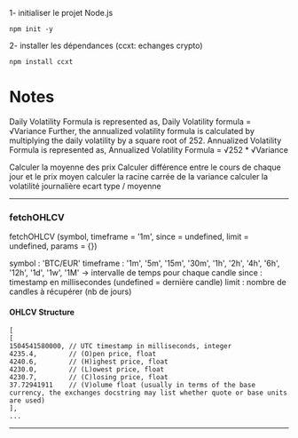 1- initialiser le projet Node.js 
```
npm init -y
```

2- installer les dépendances 
(ccxt: echanges crypto)

```
npm install ccxt 
```


# Notes

Daily Volatility Formula is represented as,
Daily Volatility formula = √Variance
Further, the annualized volatility formula is calculated by multiplying the daily volatility by
a square root of 252.
Annualized Volatility Formula is  represented as,
Annualized Volatility Formula = √252 * √Variance

Calculer la moyenne des prix
Calculer différence entre le cours de chaque jour et le prix moyen
calculer la racine carrée de la variance
calculer la volatilité journalière ecart type / moyenne

___________________________

### fetchOHLCV

fetchOHLCV (symbol, timeframe = '1m', since = undefined, limit = undefined, params = {})

symbol : 'BTC/EUR'
timeframe : '1m', '5m', '15m', '30m', '1h', '2h', '4h', '6h', '12h', '1d', '1w', '1M'
 -> intervalle de temps pour chaque candle 
since : timestamp en millisecondes (undefined = dernière candle)
limit : nombre de candles à récupérer (nb de jours)

#### OHLCV Structure
```
[
[
1504541580000, // UTC timestamp in milliseconds, integer
4235.4,        // (O)pen price, float
4240.6,        // (H)ighest price, float
4230.0,        // (L)owest price, float
4230.7,        // (C)losing price, float
37.72941911    // (V)olume float (usually in terms of the base currency, the exchanges docstring may list whether quote or base units are used)
],
...

```
___________________________


